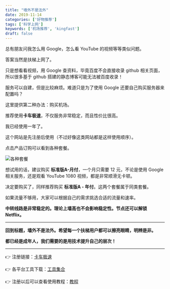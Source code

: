 ```yaml
---
title: "墙外不是法外"
date: 2019-11-14
categories: ['好物推荐']
tags: ['科学上网']
keywords: ['机场推荐', 'kingfast']
draft: false
---
```


总有朋友问我怎么用 Google，怎么看 YouTube 的视频等等类似问题。

答案当然是扶梯上网了。

<!-- more -->

只是想看看视频，用 Google 查资料，毕竟百度不会直接收录 github 相关页面，所以很多基于 github 搭建的静态博客可能无法被百度收录！

服务可以自建，但是比较麻烦。难道只是为了使用 Google 还要自己购买服务器来配置吗？

这里提供第二种办法：购买机场。

推荐使用**卡车极速**，不仅服务非常稳定，而且性价比很高。

我已经使用一年了。

这个网站是先注册后使用（不过好像这类网站都是这样使用顺序）。

点击产品订购可以看到各种套餐。

![各种套餐](https://i.loli.net/2020/01/30/LM3Wh8VrZu61fRX.png)

想试用的话，建议购买 **标准版A-月付**，一个月只需要 12 元，不论是使用 Google 相关服务，还是观看 YouTube 1080 视频，都是非常顺滑无卡顿。

决定要购买了，同样推荐购买 **标准版A - 年付**。这两个套餐属于同类套餐。

如果流量不够用，大家可以根据自己的需求挑选合适的流量和速率。

**中转线路是非常稳定的。理论上墙高也不会影响稳定性。节点还可以解锁 Netflix。**

------

**回到标题，墙外不是法外。希望每一个扶梯用户都可以擦亮眼睛，明辨是非。**

**都已经是成年人，我们需要的是用技术提升自己的层次！**

------

👉 注册链接：[卡车极速](https://kcjisu.casa/auth/register?code=yeMm)

👉 各平台工具下载：[工具集合](https://yadi.sk/d/hG24IyGT3MxUrF)

👉 注册以后可以查看使用教程：[教程](https://www.kcjisu.live/user/tutorial)
